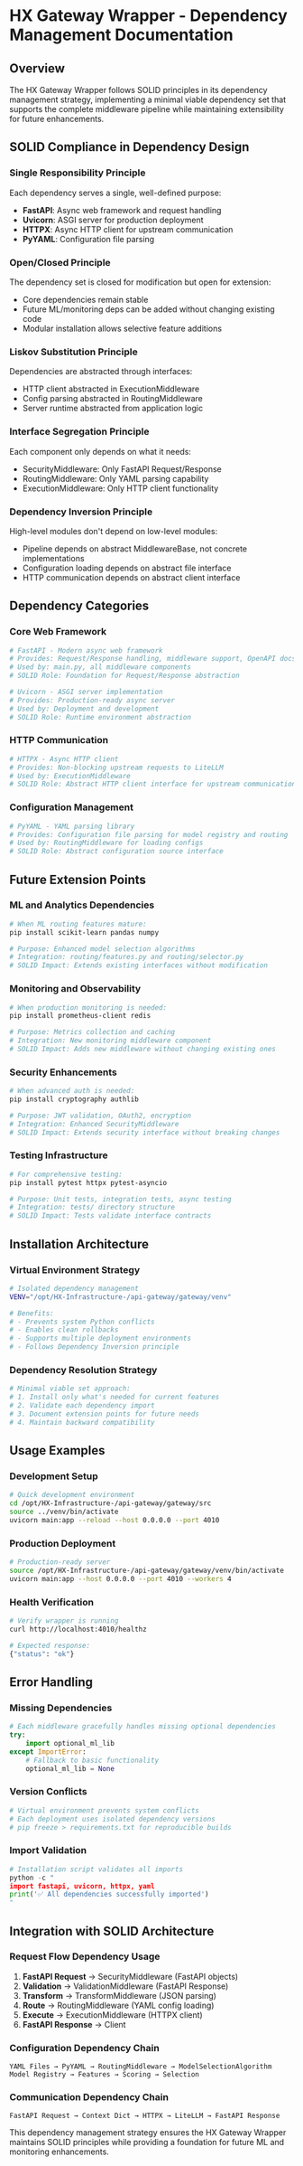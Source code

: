# HX Gateway Wrapper - Dependency Management Documentation

## Overview

The HX Gateway Wrapper follows SOLID principles in its dependency management strategy, implementing a minimal viable dependency set that supports the complete middleware pipeline while maintaining extensibility for future enhancements.

## SOLID Compliance in Dependency Design

### Single Responsibility Principle
Each dependency serves a single, well-defined purpose:
- **FastAPI**: Async web framework and request handling
- **Uvicorn**: ASGI server for production deployment  
- **HTTPX**: Async HTTP client for upstream communication
- **PyYAML**: Configuration file parsing

### Open/Closed Principle
The dependency set is closed for modification but open for extension:
- Core dependencies remain stable
- Future ML/monitoring deps can be added without changing existing code
- Modular installation allows selective feature additions

### Liskov Substitution Principle
Dependencies are abstracted through interfaces:
- HTTP client abstracted in ExecutionMiddleware
- Config parsing abstracted in RoutingMiddleware
- Server runtime abstracted from application logic

### Interface Segregation Principle
Each component only depends on what it needs:
- SecurityMiddleware: Only FastAPI Request/Response
- RoutingMiddleware: Only YAML parsing capability
- ExecutionMiddleware: Only HTTP client functionality

### Dependency Inversion Principle
High-level modules don't depend on low-level modules:
- Pipeline depends on abstract MiddlewareBase, not concrete implementations
- Configuration loading depends on abstract file interface
- HTTP communication depends on abstract client interface

## Dependency Categories

### Core Web Framework
```python
# FastAPI - Modern async web framework
# Provides: Request/Response handling, middleware support, OpenAPI docs
# Used by: main.py, all middleware components
# SOLID Role: Foundation for Request/Response abstraction

# Uvicorn - ASGI server implementation  
# Provides: Production-ready async server
# Used by: Deployment and development
# SOLID Role: Runtime environment abstraction
```

### HTTP Communication
```python
# HTTPX - Async HTTP client
# Provides: Non-blocking upstream requests to LiteLLM
# Used by: ExecutionMiddleware
# SOLID Role: Abstract HTTP client interface for upstream communication
```

### Configuration Management
```python
# PyYAML - YAML parsing library
# Provides: Configuration file parsing for model registry and routing
# Used by: RoutingMiddleware for loading configs
# SOLID Role: Abstract configuration source interface
```

## Future Extension Points

### ML and Analytics Dependencies
```bash
# When ML routing features mature:
pip install scikit-learn pandas numpy

# Purpose: Enhanced model selection algorithms
# Integration: routing/features.py and routing/selector.py
# SOLID Impact: Extends existing interfaces without modification
```

### Monitoring and Observability
```bash
# When production monitoring is needed:
pip install prometheus-client redis

# Purpose: Metrics collection and caching
# Integration: New monitoring middleware component
# SOLID Impact: Adds new middleware without changing existing ones
```

### Security Enhancements
```bash
# When advanced auth is needed:
pip install cryptography authlib

# Purpose: JWT validation, OAuth2, encryption
# Integration: Enhanced SecurityMiddleware
# SOLID Impact: Extends security interface without breaking changes
```

### Testing Infrastructure
```bash
# For comprehensive testing:
pip install pytest httpx pytest-asyncio

# Purpose: Unit tests, integration tests, async testing
# Integration: tests/ directory structure
# SOLID Impact: Tests validate interface contracts
```

## Installation Architecture

### Virtual Environment Strategy
```bash
# Isolated dependency management
VENV="/opt/HX-Infrastructure-/api-gateway/gateway/venv"

# Benefits:
# - Prevents system Python conflicts
# - Enables clean rollbacks
# - Supports multiple deployment environments
# - Follows Dependency Inversion principle
```

### Dependency Resolution Strategy
```bash
# Minimal viable set approach:
# 1. Install only what's needed for current features
# 2. Validate each dependency import
# 3. Document extension points for future needs
# 4. Maintain backward compatibility
```

## Usage Examples

### Development Setup
```bash
# Quick development environment
cd /opt/HX-Infrastructure-/api-gateway/gateway/src
source ../venv/bin/activate
uvicorn main:app --reload --host 0.0.0.0 --port 4010
```

### Production Deployment
```bash
# Production-ready server
source /opt/HX-Infrastructure-/api-gateway/gateway/venv/bin/activate
uvicorn main:app --host 0.0.0.0 --port 4010 --workers 4
```

### Health Verification
```bash
# Verify wrapper is running
curl http://localhost:4010/healthz

# Expected response:
{"status": "ok"}
```

## Error Handling

### Missing Dependencies
```python
# Each middleware gracefully handles missing optional dependencies
try:
    import optional_ml_lib
except ImportError:
    # Fallback to basic functionality
    optional_ml_lib = None
```

### Version Conflicts
```bash
# Virtual environment prevents system conflicts
# Each deployment uses isolated dependency versions
# pip freeze > requirements.txt for reproducible builds
```

### Import Validation
```python
# Installation script validates all imports
python -c "
import fastapi, uvicorn, httpx, yaml
print('✅ All dependencies successfully imported')
"
```

## Integration with SOLID Architecture

### Request Flow Dependency Usage
1. **FastAPI Request** → SecurityMiddleware (FastAPI objects)
2. **Validation** → ValidationMiddleware (FastAPI Response)  
3. **Transform** → TransformMiddleware (JSON parsing)
4. **Route** → RoutingMiddleware (YAML config loading)
5. **Execute** → ExecutionMiddleware (HTTPX client)
6. **FastAPI Response** → Client

### Configuration Dependency Chain
```
YAML Files → PyYAML → RoutingMiddleware → ModelSelectionAlgorithm
Model Registry → Features → Scoring → Selection
```

### Communication Dependency Chain  
```
FastAPI Request → Context Dict → HTTPX → LiteLLM → FastAPI Response
```

This dependency management strategy ensures the HX Gateway Wrapper maintains SOLID principles while providing a foundation for future ML and monitoring enhancements.
